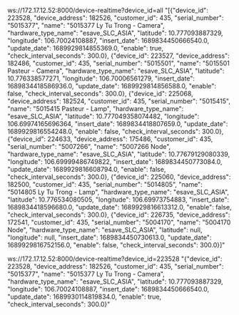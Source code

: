 ws://172.17.12.52:8000/device-realtime?device_id=all
"[{\"device_id\": 223528, \"device_address\": 182526, \"customer_id\": 435, \"serial_number\": \"5015377\", \"name\": \"5015377 Ly Tu Trong - Camera\", \"hardware_type_name\": \"esave_SLC_ASIA\", \"latitude\": 10.777093887329, \"longitude\": 106.70024108887, \"insert_date\": 1689834450666540.0, \"update_date\": 1689929814855369.0, \"enable\": true, \"check_interval_seconds\": 300.0}, {\"device_id\": 223527, \"device_address\": 182486, \"customer_id\": 435, \"serial_number\": \"5015501\", \"name\": \"5015501 Pasteur - Camera\", \"hardware_type_name\": \"esave_SLC_ASIA\", \"latitude\": 10.776338577271, \"longitude\": 106.70006561279, \"insert_date\": 1689834418586936.0, \"update_date\": 1689929814856588.0, \"enable\": false, \"check_interval_seconds\": 300.0}, {\"device_id\": 225068, \"device_address\": 182524, \"customer_id\": 435, \"serial_number\": \"5015415\", \"name\": \"5015415 Pasteur - Lamp\", \"hardware_type_name\": \"esave_SLC_ASIA\", \"latitude\": 10.777049358074482, \"longitude\": 106.69974165696364, \"insert_date\": 1689834418807659.0, \"update_date\": 1689929816554248.0, \"enable\": false, \"check_interval_seconds\": 300.0}, {\"device_id\": 224633, \"device_address\": 175486, \"customer_id\": 435, \"serial_number\": \"5007266\", \"name\": \"5007266 Node\", \"hardware_type_name\": \"esave_SLC_ASIA\", \"latitude\": 10.77679129080339, \"longitude\": 106.69999486749822, \"insert_date\": 1689834450773084.0, \"update_date\": 1689929816608794.0, \"enable\": false, \"check_interval_seconds\": 300.0}, {\"device_id\": 225060, \"device_address\": 182500, \"customer_id\": 435, \"serial_number\": \"5014805\", \"name\": \"5014805 Ly Tu Trong - Lamp\", \"hardware_type_name\": \"esave_SLC_ASIA\", \"latitude\": 10.776534080505, \"longitude\": 106.69973754883, \"insert_date\": 1689834418596680.0, \"update_date\": 1689929816613312.0, \"enable\": false, \"check_interval_seconds\": 300.0}, {\"device_id\": 226735, \"device_address\": 172541, \"customer_id\": 435, \"serial_number\": \"5004170\", \"name\": \"5004170 Node\", \"hardware_type_name\": \"esave_SLC_ASIA\", \"latitude\": null, \"longitude\": null, \"insert_date\": 1689834450730613.0, \"update_date\": 1689929816752156.0, \"enable\": false, \"check_interval_seconds\": 300.0}]"


ws://172.17.12.52:8000/device-realtime?device_id=223528
"{\"device_id\": 223528, \"device_address\": 182526, \"customer_id\": 435, \"serial_number\": \"5015377\", \"name\": \"5015377 Ly Tu Trong - Camera\", \"hardware_type_name\": \"esave_SLC_ASIA\", \"latitude\": 10.777093887329, \"longitude\": 106.70024108887, \"insert_date\": 1689834450666540.0, \"update_date\": 1689930114819834.0, \"enable\": true, \"check_interval_seconds\": 300.0}"
